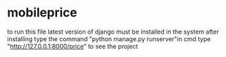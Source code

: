# mobileprice
to run this file latest version of  django must be installed in the system
after installing type the command "python manage.py runserver"in cmd
type "http://127.0.0.1:8000/price" to see the project


